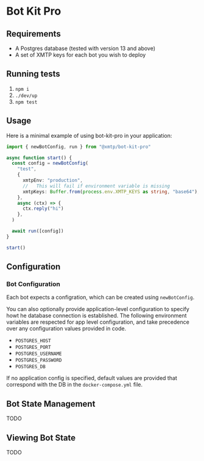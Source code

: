 # Bot Kit Pro

## Requirements

- A Postgres database (tested with version 13 and above)
- A set of XMTP keys for each bot you wish to deploy

## Running tests

1. `npm i`
2. `./dev/up`
3. `npm test`

## Usage

Here is a minimal example of using bot-kit-pro in your application:

```ts
import { newBotConfig, run } from "@xmtp/bot-kit-pro"

async function start() {
  const config = newBotConfig(
    "test",
    {
      xmtpEnv: "production",
      //   This will fail if environment variable is missing
      xmtpKeys: Buffer.from(process.env.XMTP_KEYS as string, "base64"),
    },
    async (ctx) => {
      ctx.reply("hi")
    },
  )

  await run([config])
}

start()
```

## Configuration

### Bot Configuration

Each bot expects a configration, which can be created using `newBotConfig`.

You can also optionally provide application-level configuration to specify howt he database connection is established. The following environment variables are respected for app level configuration, and take precedence over any configuration values provided in code.

- `POSTGRES_HOST`
- `POSTGRES_PORT`
- `POSTGRES_USERNAME`
- `POSTGRES_PASSWORD`
- `POSTGRES_DB`

If no application config is specified, default values are provided that correspond with the DB in the `docker-compose.yml` file.

## Bot State Management

TODO

## Viewing Bot State

TODO
